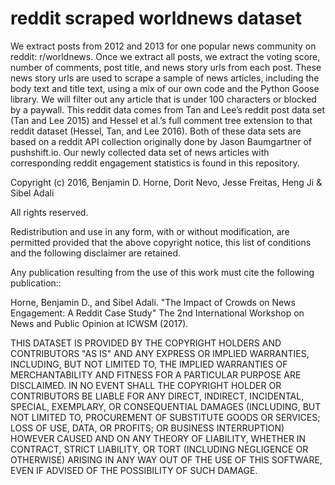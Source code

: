 # reddit scraped worldnews dataset

We extract posts from 2012 and 2013 for one popular news
community on reddit: r/worldnews. Once we extract all
posts, we extract the voting score, number of comments,
post title, and news story urls from each post. These news
story urls are used to scrape a sample of news articles, including
the body text and title text, using a mix of our own
code and the Python Goose library. We will filter out any
article that is under 100 characters or blocked by a paywall.
This reddit data comes from Tan and Lee’s reddit
post data set (Tan and Lee 2015) and Hessel et al.’s full
comment tree extension to that reddit dataset (Hessel, Tan,
and Lee 2016). Both of these data sets are based on a reddit
API collection originally done by Jason Baumgartner of
pushshift.io. Our newly collected data set of news articles
with corresponding reddit engagement statistics is found in this repository.

Copyright (c) 2016, Benjamin D. Horne, Dorit Nevo, Jesse Freitas, Heng Ji & Sibel Adali

All rights reserved.

Redistribution and use in any form, with or without modification, are permitted provided that the above copyright notice, this list of conditions and the following disclaimer are retained.

Any publication resulting from the use of this work must cite the following publication::

Horne, Benjamin D., and Sibel Adali. "The Impact of Crowds on News Engagement: A Reddit Case Study" The 2nd International Workshop on News and Public Opinion at ICWSM (2017).

THIS DATASET IS PROVIDED BY THE COPYRIGHT HOLDERS AND CONTRIBUTORS "AS IS" AND ANY EXPRESS OR IMPLIED WARRANTIES, INCLUDING, BUT NOT LIMITED TO, THE IMPLIED WARRANTIES OF MERCHANTABILITY AND FITNESS FOR A PARTICULAR PURPOSE ARE DISCLAIMED. IN NO EVENT SHALL THE COPYRIGHT HOLDER OR CONTRIBUTORS BE LIABLE FOR ANY DIRECT, INDIRECT, INCIDENTAL, SPECIAL, EXEMPLARY, OR CONSEQUENTIAL DAMAGES (INCLUDING, BUT NOT LIMITED TO, PROCUREMENT OF SUBSTITUTE GOODS OR SERVICES; LOSS OF USE, DATA, OR PROFITS; OR BUSINESS INTERRUPTION) HOWEVER CAUSED AND ON ANY THEORY OF LIABILITY, WHETHER IN CONTRACT, STRICT LIABILITY, OR TORT (INCLUDING NEGLIGENCE OR OTHERWISE) ARISING IN ANY WAY OUT OF THE USE OF THIS SOFTWARE, EVEN IF ADVISED OF THE POSSIBILITY OF SUCH DAMAGE.


